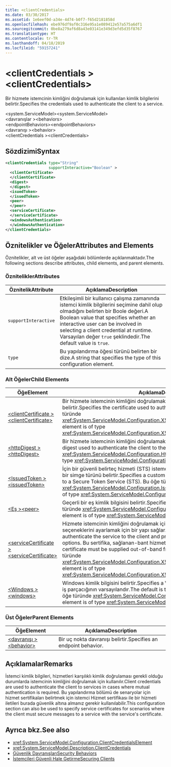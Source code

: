 ```yaml
---
title: <clientCredentials>
ms.date: 03/30/2017
ms.assetid: 1e6eef0d-a34e-4d74-b0f7-f65d2181858d
ms.openlocfilehash: ebe976df9af0c316e95a1e089412e57a575a6df1
ms.sourcegitcommit: 0be8a279af6d8a43e03141e349d3efd5d35f8767
ms.translationtype: HT
ms.contentlocale: tr-TR
ms.lasthandoff: 04/18/2019
ms.locfileid: "59157241"
---
```

# <a name="clientcredentials"></a><span data-ttu-id="e23ee-101">\<clientCredentials ></span><span class="sxs-lookup"><span data-stu-id="e23ee-101">\<clientCredentials></span></span>
<span data-ttu-id="e23ee-102">Bir hizmete istemcinin kimliğini doğrulamak için kullanılan kimlik bilgilerini belirtir.</span><span class="sxs-lookup"><span data-stu-id="e23ee-102">Specifies the credentials used to authenticate the client to a service.</span></span>  
  
 <span data-ttu-id="e23ee-103">\<system.ServiceModel></span><span class="sxs-lookup"><span data-stu-id="e23ee-103">\<system.ServiceModel></span></span>  
<span data-ttu-id="e23ee-104">\<davranışlar ></span><span class="sxs-lookup"><span data-stu-id="e23ee-104">\<behaviors></span></span>  
<span data-ttu-id="e23ee-105">\<endpointBehaviors></span><span class="sxs-lookup"><span data-stu-id="e23ee-105">\<endpointBehaviors></span></span>  
<span data-ttu-id="e23ee-106">\<davranışı ></span><span class="sxs-lookup"><span data-stu-id="e23ee-106">\<behavior></span></span>  
<span data-ttu-id="e23ee-107">\<clientCredentials ></span><span class="sxs-lookup"><span data-stu-id="e23ee-107">\<clientCredentials></span></span>  
  
## <a name="syntax"></a><span data-ttu-id="e23ee-108">Sözdizimi</span><span class="sxs-lookup"><span data-stu-id="e23ee-108">Syntax</span></span>  
  
```xml  
<clientCredentials type="String"
                   supportInteractive="Boolean" >
  <clientCertificate>
  </clientCertificate>
  <digest>
  </digest>
  <isuedToken>
  </isuedToken>
  <peer>
  </peer>
  <serviceCertificate>
  </serviceCertificate>
  <windowsAuthentication>
  </windowsAuthentication>
</clientCredentials>
```  
  
## <a name="attributes-and-elements"></a><span data-ttu-id="e23ee-109">Öznitelikler ve Öğeler</span><span class="sxs-lookup"><span data-stu-id="e23ee-109">Attributes and Elements</span></span>  
 <span data-ttu-id="e23ee-110">Öznitelikler, alt ve üst öğeler aşağıdaki bölümlerde açıklanmaktadır.</span><span class="sxs-lookup"><span data-stu-id="e23ee-110">The following sections describe attributes, child elements, and parent elements.</span></span>  
  
### <a name="attributes"></a><span data-ttu-id="e23ee-111">Öznitelikler</span><span class="sxs-lookup"><span data-stu-id="e23ee-111">Attributes</span></span>  
  
|<span data-ttu-id="e23ee-112">Öznitelik</span><span class="sxs-lookup"><span data-stu-id="e23ee-112">Attribute</span></span>|<span data-ttu-id="e23ee-113">Açıklama</span><span class="sxs-lookup"><span data-stu-id="e23ee-113">Description</span></span>|  
|---------------|-----------------|  
|`supportInteractive`|<span data-ttu-id="e23ee-114">Etkileşimli bir kullanıcı çalışma zamanında istemci kimlik bilgilerini seçimine dahil olup olmadığını belirten bir Boole değeri.</span><span class="sxs-lookup"><span data-stu-id="e23ee-114">A Boolean value that specifies whether an interactive user can be involved in selecting a client credential at runtime.</span></span> <span data-ttu-id="e23ee-115">Varsayılan değer `true` şeklindedir.</span><span class="sxs-lookup"><span data-stu-id="e23ee-115">The default value is `true`.</span></span>|  
|`type`|<span data-ttu-id="e23ee-116">Bu yapılandırma öğesi türünü belirten bir dize.</span><span class="sxs-lookup"><span data-stu-id="e23ee-116">A string that specifies the type of this configuration element.</span></span>|  
  
### <a name="child-elements"></a><span data-ttu-id="e23ee-117">Alt Öğeler</span><span class="sxs-lookup"><span data-stu-id="e23ee-117">Child Elements</span></span>  
  
|<span data-ttu-id="e23ee-118">Öğe</span><span class="sxs-lookup"><span data-stu-id="e23ee-118">Element</span></span>|<span data-ttu-id="e23ee-119">Açıklama</span><span class="sxs-lookup"><span data-stu-id="e23ee-119">Description</span></span>|  
|-------------|-----------------|  
|[<span data-ttu-id="e23ee-120">\<clientCertificate ></span><span class="sxs-lookup"><span data-stu-id="e23ee-120">\<clientCertificate></span></span>](../../../../../docs/framework/configure-apps/file-schema/wcf/clientcertificate-of-clientcredentials-element.md)|<span data-ttu-id="e23ee-121">Bir hizmete istemcinin kimliğini doğrulamak için kullanılan sertifikanın belirtir.</span><span class="sxs-lookup"><span data-stu-id="e23ee-121">Specifies the certificate used to authenticate the client to the service.</span></span> <span data-ttu-id="e23ee-122">Bu öğe türünde <xref:System.ServiceModel.Configuration.X509InitiatorCertificateClientElement>.</span><span class="sxs-lookup"><span data-stu-id="e23ee-122">This element is of type <xref:System.ServiceModel.Configuration.X509InitiatorCertificateClientElement>.</span></span>|  
|[<span data-ttu-id="e23ee-123">\<httpDigest ></span><span class="sxs-lookup"><span data-stu-id="e23ee-123">\<httpDigest></span></span>](../../../../../docs/framework/configure-apps/file-schema/wcf/httpdigest-element.md)|<span data-ttu-id="e23ee-124">Bir hizmete istemcinin kimliğini doğrulamak için kullanılan bir Özet belirtir.</span><span class="sxs-lookup"><span data-stu-id="e23ee-124">Specifies a digest used to authenticate the client to the service.</span></span> <span data-ttu-id="e23ee-125">Bu öğe türünde <xref:System.ServiceModel.Configuration.HttpDigestClientElement>.</span><span class="sxs-lookup"><span data-stu-id="e23ee-125">This element is of type <xref:System.ServiceModel.Configuration.HttpDigestClientElement>.</span></span>|  
|[<span data-ttu-id="e23ee-126">\<IssuedToken ></span><span class="sxs-lookup"><span data-stu-id="e23ee-126">\<issuedToken></span></span>](../../../../../docs/framework/configure-apps/file-schema/wcf/issuedtoken.md)|<span data-ttu-id="e23ee-127">İçin bir güvenli belirteç hizmeti (STS) istemci kimlik doğrulaması için kullanılan özel bir simge türünü belirtir.</span><span class="sxs-lookup"><span data-stu-id="e23ee-127">Specifies a custom token type used to authenticate the client to a Secure Token Service (STS).</span></span> <span data-ttu-id="e23ee-128">Bu öğe türünde <xref:System.ServiceModel.Configuration.IssuedTokenClientElement>.</span><span class="sxs-lookup"><span data-stu-id="e23ee-128">This element is of type <xref:System.ServiceModel.Configuration.IssuedTokenClientElement>.</span></span>|  
|[<span data-ttu-id="e23ee-129">\<Eş ></span><span class="sxs-lookup"><span data-stu-id="e23ee-129">\<peer></span></span>](../../../../../docs/framework/configure-apps/file-schema/wcf/peer-of-clientcredentials-element.md)|<span data-ttu-id="e23ee-130">Geçerli bir eş kimlik bilgisini belirtir.</span><span class="sxs-lookup"><span data-stu-id="e23ee-130">Specifies a current peer credential.</span></span> <span data-ttu-id="e23ee-131">Bu öğe türünde <xref:System.ServiceModel.Configuration.PeerCredentialElement>.</span><span class="sxs-lookup"><span data-stu-id="e23ee-131">This element is of type <xref:System.ServiceModel.Configuration.PeerCredentialElement>.</span></span>|  
|[<span data-ttu-id="e23ee-132">\<serviceCertificate ></span><span class="sxs-lookup"><span data-stu-id="e23ee-132">\<serviceCertificate></span></span>](../../../../../docs/framework/configure-apps/file-schema/wcf/servicecertificate-of-clientcredentials-element.md)|<span data-ttu-id="e23ee-133">Hizmete istemcinin kimliğini doğrulamak için kullanılan sertifikayı belirtir ve sertifika seçeneklerini ayarlamak için bir yapı sağlar.</span><span class="sxs-lookup"><span data-stu-id="e23ee-133">Specifies the certificate used to authenticate the service to the client and provides a structure for setting certificate options.</span></span> <span data-ttu-id="e23ee-134">Bu sertifika, sağlanan-bant hizmetinden istemciye olması gerekir.</span><span class="sxs-lookup"><span data-stu-id="e23ee-134">This certificate must be supplied out-of-band from the service to the client.</span></span> <span data-ttu-id="e23ee-135">Bu öğe türünde <xref:System.ServiceModel.Configuration.X509RecipientCertificateClientElement>.</span><span class="sxs-lookup"><span data-stu-id="e23ee-135">This element is of type <xref:System.ServiceModel.Configuration.X509RecipientCertificateClientElement>.</span></span>|  
|[<span data-ttu-id="e23ee-136">\<Windows ></span><span class="sxs-lookup"><span data-stu-id="e23ee-136">\<windows></span></span>](../../../../../docs/framework/configure-apps/file-schema/wcf/windows-of-clientcredentials-element.md)|<span data-ttu-id="e23ee-137">Windows kimlik bilgisini belirtir.</span><span class="sxs-lookup"><span data-stu-id="e23ee-137">Specifies a Windows credential.</span></span> <span data-ttu-id="e23ee-138">Kimlik bilgisi geçerli iş parçacığının varsayılandır.</span><span class="sxs-lookup"><span data-stu-id="e23ee-138">The default is the credential of the current thread.</span></span> <span data-ttu-id="e23ee-139">Bu öğe türünde <xref:System.ServiceModel.Configuration.WindowsClientElement>.</span><span class="sxs-lookup"><span data-stu-id="e23ee-139">This element is of type <xref:System.ServiceModel.Configuration.WindowsClientElement>.</span></span>|  
  
### <a name="parent-elements"></a><span data-ttu-id="e23ee-140">Üst Öğeler</span><span class="sxs-lookup"><span data-stu-id="e23ee-140">Parent Elements</span></span>  
  
|<span data-ttu-id="e23ee-141">Öğe</span><span class="sxs-lookup"><span data-stu-id="e23ee-141">Element</span></span>|<span data-ttu-id="e23ee-142">Açıklama</span><span class="sxs-lookup"><span data-stu-id="e23ee-142">Description</span></span>|  
|-------------|-----------------|  
|[<span data-ttu-id="e23ee-143">\<davranışı ></span><span class="sxs-lookup"><span data-stu-id="e23ee-143">\<behavior></span></span>](../../../../../docs/framework/configure-apps/file-schema/wcf/behavior-of-endpointbehaviors.md)|<span data-ttu-id="e23ee-144">Bir uç nokta davranışı belirtir.</span><span class="sxs-lookup"><span data-stu-id="e23ee-144">Specifies an endpoint behavior.</span></span>|  
  
## <a name="remarks"></a><span data-ttu-id="e23ee-145">Açıklamalar</span><span class="sxs-lookup"><span data-stu-id="e23ee-145">Remarks</span></span>  
 <span data-ttu-id="e23ee-146">İstemci kimlik bilgileri, hizmetleri karşılıklı kimlik doğrulaması gerekli olduğu durumlarda istemcinin kimliğini doğrulamak için kullanılır.</span><span class="sxs-lookup"><span data-stu-id="e23ee-146">Client credentials are used to authenticate the client to services in cases where mutual authentication is required.</span></span> <span data-ttu-id="e23ee-147">Bu yapılandırma bölümü de senaryolar için hizmet sertifikaları belirtmek için istemci Hizmet sertifikası ile bir hizmeti iletileri burada güvenlik altına almanız gerekir kullanılabilir.</span><span class="sxs-lookup"><span data-stu-id="e23ee-147">This configuration section can also be used to specify service certificates for scenarios where the client must secure messages to a service with the service's certificate.</span></span>  
  
## <a name="see-also"></a><span data-ttu-id="e23ee-148">Ayrıca bkz.</span><span class="sxs-lookup"><span data-stu-id="e23ee-148">See also</span></span>

- <xref:System.ServiceModel.Configuration.ClientCredentialsElement>
- <xref:System.ServiceModel.Description.ClientCredentials>
- [<span data-ttu-id="e23ee-149">Güvenlik Davranışları</span><span class="sxs-lookup"><span data-stu-id="e23ee-149">Security Behaviors</span></span>](../../../../../docs/framework/wcf/feature-details/security-behaviors-in-wcf.md)
- [<span data-ttu-id="e23ee-150">İstemcileri Güvenli Hale Getirme</span><span class="sxs-lookup"><span data-stu-id="e23ee-150">Securing Clients</span></span>](../../../../../docs/framework/wcf/securing-clients.md)
